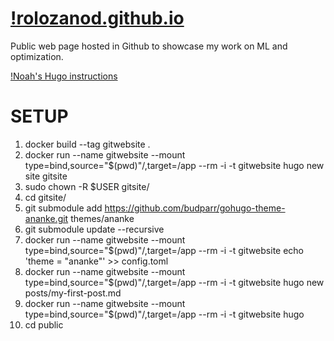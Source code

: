 # [!rolozanod.github.io](https://github.com/rolozanod/)
Public web page hosted in Github to showcase my work on ML and optimization.

[!Noah's Hugo instructions](https://d3c33hcgiwev3.cloudfront.net/vTjJyofrQS24ycqH6zEt4w_a72aad10ea7c4f5f9f10f63d8df4801f_Continuous-Delivery-for-Hugo-Static-Site-from-Zero.pdf?Expires=1644710400&Signature=DfXb20Lth8hv3hJbkKLPlSvvaZXYqQVBozXhOMIfPm~P7zGvdhMKAF7lTNrXPdHpC6EUUt0t~NyzMfwVEk1BftFhNLDEEhpmeJOLRUKbq7mjSidTcdZw5jazwYCuatHmM9vws8FX46M3md9SNn2MvnVaJSQ56nOOV~ZfuBtCR5M_&Key-Pair-Id=APKAJLTNE6QMUY6HBC5A)

# SETUP #

1. docker build --tag gitwebsite .
2. docker run --name gitwebsite --mount type=bind,source="$(pwd)"/,target=/app --rm -i -t gitwebsite hugo new site gitsite
3. sudo chown -R $USER gitsite/
4. cd gitsite/
5. git submodule add https://github.com/budparr/gohugo-theme-ananke.git themes/ananke
6. git submodule update --recursive
7. docker run --name gitwebsite --mount type=bind,source="$(pwd)"/,target=/app --rm -i -t gitwebsite echo 'theme = "ananke"' >> config.toml
8. docker run --name gitwebsite --mount type=bind,source="$(pwd)"/,target=/app --rm -i -t gitwebsite hugo new posts/my-first-post.md
9. docker run --name gitwebsite --mount type=bind,source="$(pwd)"/,target=/app --rm -i -t gitwebsite hugo
10. cd public
